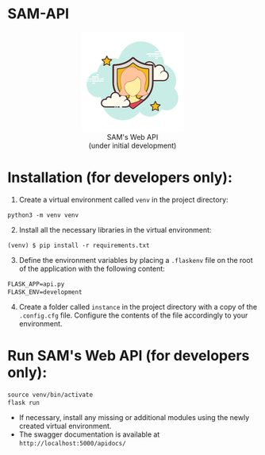 # SAM-API

<p align="center"> 
<img src="https://github.com/SECURIoTESIGN/SAM-API/blob/master/static/logo.png"><br/>
SAM's Web API<br/>(under initial development)
</p>


# Installation (for developers only):
1) Create a virtual environment called ```venv``` in the project directory: 
```
python3 -m venv venv
```
2) Install all the necessary libraries in the virtual environment:
```
(venv) $ pip install -r requirements.txt
```
3) Define the environment variables by placing a ```.flaskenv``` file on the root of the application with the following content:<br/>
```
FLASK_APP=api.py
FLASK_ENV=development
```
4) Create a folder called ```instance``` in the project directory with a copy of the ```.config.cfg``` file. Configure the contents of the file accordingly to your environment.

# Run SAM's Web API (for developers only):
```
source venv/bin/activate
flask run 
```
- If necessary, install any missing or additional modules using the newly created virtual environment. 
- The swagger documentation is available at ```http://localhost:5000/apidocs/```
